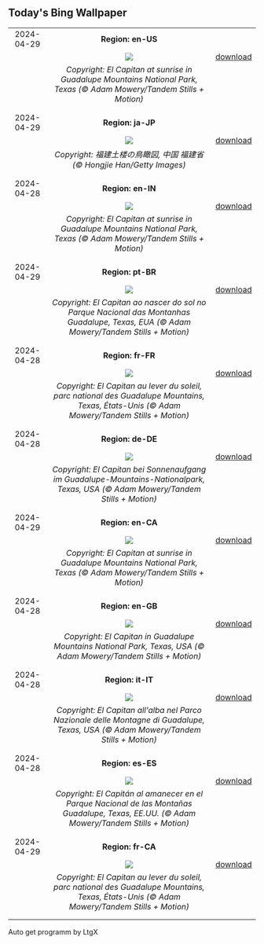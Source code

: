 ## Today's Bing Wallpaper
|      |      |      |
| :----: | :----: | :----: |
|2024-04-29|**Region: en-US**||
||![](https://www.bing.com/th?id=OHR.GuadalupeTexas_EN-US5906260854_UHD.jpg&pid=hp&w=1152&h=648&rs=1&c=4)| [download](https://www.bing.com/th?id=OHR.GuadalupeTexas_EN-US5906260854_UHD.jpg)|
||*Copyright: El Capitan at sunrise in Guadalupe Mountains National Park, Texas (© Adam Mowery/Tandem Stills + Motion)*
||
|||
|2024-04-29|**Region: ja-JP**||
||![](https://www.bing.com/th?id=OHR.TulouFujian_JA-JP5056058159_UHD.jpg&pid=hp&w=1152&h=648&rs=1&c=4)| [download](https://www.bing.com/th?id=OHR.TulouFujian_JA-JP5056058159_UHD.jpg)|
||*Copyright: 福建土楼の鳥瞰図, 中国 福建省 (© Hongjie Han/Getty Images)*
||
|||
|2024-04-28|**Region: en-IN**||
||![](https://www.bing.com/th?id=OHR.GuadalupeTexas_EN-IN9443629617_UHD.jpg&pid=hp&w=1152&h=648&rs=1&c=4)| [download](https://www.bing.com/th?id=OHR.GuadalupeTexas_EN-IN9443629617_UHD.jpg)|
||*Copyright: El Capitan at sunrise in Guadalupe Mountains National Park, Texas (© Adam Mowery/Tandem Stills + Motion)*
||
|||
|2024-04-29|**Region: pt-BR**||
||![](https://www.bing.com/th?id=OHR.GuadalupeTexas_PT-BR4550245879_UHD.jpg&pid=hp&w=1152&h=648&rs=1&c=4)| [download](https://www.bing.com/th?id=OHR.GuadalupeTexas_PT-BR4550245879_UHD.jpg)|
||*Copyright: El Capitan ao nascer do sol no Parque Nacional das Montanhas Guadalupe, Texas, EUA (© Adam Mowery/Tandem Stills + Motion)*
||
|||
|2024-04-28|**Region: fr-FR**||
||![](https://www.bing.com/th?id=OHR.GuadalupeTexas_FR-FR9507308056_UHD.jpg&pid=hp&w=1152&h=648&rs=1&c=4)| [download](https://www.bing.com/th?id=OHR.GuadalupeTexas_FR-FR9507308056_UHD.jpg)|
||*Copyright: El Capitan au lever du soleil, parc national des Guadalupe Mountains, Texas, États-Unis (© Adam Mowery/Tandem Stills + Motion)*
||
|||
|2024-04-28|**Region: de-DE**||
||![](https://www.bing.com/th?id=OHR.GuadalupeTexas_DE-DE2699373436_UHD.jpg&pid=hp&w=1152&h=648&rs=1&c=4)| [download](https://www.bing.com/th?id=OHR.GuadalupeTexas_DE-DE2699373436_UHD.jpg)|
||*Copyright: El Capitan bei Sonnenaufgang im Guadalupe-Mountains-Nationalpark, Texas, USA (© Adam Mowery/Tandem Stills + Motion)*
||
|||
|2024-04-29|**Region: en-CA**||
||![](https://www.bing.com/th?id=OHR.GuadalupeTexas_EN-CA8167364190_UHD.jpg&pid=hp&w=1152&h=648&rs=1&c=4)| [download](https://www.bing.com/th?id=OHR.GuadalupeTexas_EN-CA8167364190_UHD.jpg)|
||*Copyright: El Capitan at sunrise in Guadalupe Mountains National Park, Texas (© Adam Mowery/Tandem Stills + Motion)*
||
|||
|2024-04-28|**Region: en-GB**||
||![](https://www.bing.com/th?id=OHR.GuadalupeTexas_EN-GB5407194916_UHD.jpg&pid=hp&w=1152&h=648&rs=1&c=4)| [download](https://www.bing.com/th?id=OHR.GuadalupeTexas_EN-GB5407194916_UHD.jpg)|
||*Copyright: El Capitan in Guadalupe Mountains National Park, Texas, USA (© Adam Mowery/Tandem Stills + Motion)*
||
|||
|2024-04-28|**Region: it-IT**||
||![](https://www.bing.com/th?id=OHR.GuadalupeTexas_IT-IT7610169822_UHD.jpg&pid=hp&w=1152&h=648&rs=1&c=4)| [download](https://www.bing.com/th?id=OHR.GuadalupeTexas_IT-IT7610169822_UHD.jpg)|
||*Copyright: El Capitan all'alba nel Parco Nazionale delle Montagne di Guadalupe, Texas, USA (© Adam Mowery/Tandem Stills + Motion)*
||
|||
|2024-04-28|**Region: es-ES**||
||![](https://www.bing.com/th?id=OHR.GuadalupeTexas_ES-ES2551228922_UHD.jpg&pid=hp&w=1152&h=648&rs=1&c=4)| [download](https://www.bing.com/th?id=OHR.GuadalupeTexas_ES-ES2551228922_UHD.jpg)|
||*Copyright: El Capitán al amanecer en el Parque Nacional de las Montañas Guadalupe, Texas, EE.UU. (© Adam Mowery/Tandem Stills + Motion)*
||
|||
|2024-04-29|**Region: fr-CA**||
||![](https://www.bing.com/th?id=OHR.GuadalupeTexas_FR-CA6892889668_UHD.jpg&pid=hp&w=1152&h=648&rs=1&c=4)| [download](https://www.bing.com/th?id=OHR.GuadalupeTexas_FR-CA6892889668_UHD.jpg)|
||*Copyright: El Capitan au lever du soleil, parc national des Guadalupe Mountains, Texas, États-Unis (© Adam Mowery/Tandem Stills + Motion)*
||
|||

Auto get programm by LtgX
